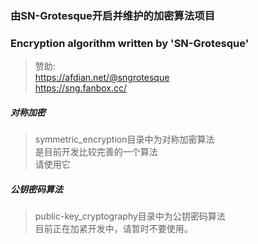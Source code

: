 ### 由SN-Grotesque开启并维护的加密算法项目
### Encryption algorithm written by 'SN-Grotesque'

> 赞助: <br>
> https://afdian.net/@sngrotesque<br>
> https://sng.fanbox.cc/


##### 对称加密
> symmetric_encryption目录中为对称加密算法<br>
> 是目前开发比较完善的一个算法<br>
> 请使用它

##### 公钥密码算法
> public-key_cryptography目录中为公钥密码算法<br>
> 目前正在加紧开发中，请暂时不要使用。


